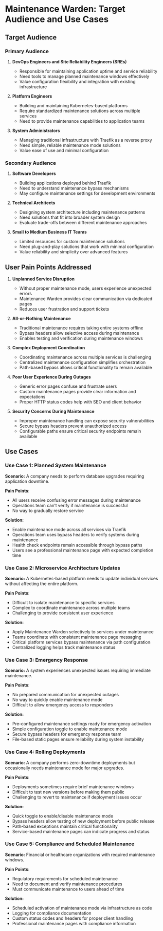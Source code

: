 # Maintenance Warden: Target Audience and Use Cases

## Target Audience

### Primary Audience

1. **DevOps Engineers and Site Reliability Engineers (SREs)**
   - Responsible for maintaining application uptime and service reliability
   - Need tools to manage planned maintenance windows effectively
   - Value configuration flexibility and integration with existing infrastructure

2. **Platform Engineers**
   - Building and maintaining Kubernetes-based platforms
   - Require standardized maintenance solutions across multiple services
   - Need to provide maintenance capabilities to application teams

3. **System Administrators**
   - Managing traditional infrastructure with Traefik as a reverse proxy
   - Need simple, reliable maintenance mode solutions
   - Value ease of use and minimal configuration

### Secondary Audience

1. **Software Developers**
   - Building applications deployed behind Traefik
   - Need to understand maintenance bypass mechanisms
   - May configure maintenance settings for development environments

2. **Technical Architects**
   - Designing system architecture including maintenance patterns
   - Need solutions that fit into broader system design
   - Evaluate trade-offs between different maintenance approaches

3. **Small to Medium Business IT Teams**
   - Limited resources for custom maintenance solutions
   - Need plug-and-play solutions that work with minimal configuration
   - Value reliability and simplicity over advanced features

## User Pain Points Addressed

1. **Unplanned Service Disruption**
   - Without proper maintenance mode, users experience unexpected errors
   - Maintenance Warden provides clear communication via dedicated pages
   - Reduces user frustration and support tickets

2. **All-or-Nothing Maintenance**
   - Traditional maintenance requires taking entire systems offline
   - Bypass headers allow selective access during maintenance
   - Enables testing and verification during maintenance windows

3. **Complex Deployment Coordination**
   - Coordinating maintenance across multiple services is challenging
   - Centralized maintenance configuration simplifies orchestration
   - Path-based bypass allows critical functionality to remain available

4. **Poor User Experience During Outages**
   - Generic error pages confuse and frustrate users
   - Custom maintenance pages provide clear information and expectations
   - Proper HTTP status codes help with SEO and client behavior

5. **Security Concerns During Maintenance**
   - Improper maintenance handling can expose security vulnerabilities
   - Secure bypass headers prevent unauthorized access
   - Configurable paths ensure critical security endpoints remain available

## Use Cases

### Use Case 1: Planned System Maintenance

**Scenario:** A company needs to perform database upgrades requiring application downtime.

**Pain Points:**
- All users receive confusing error messages during maintenance
- Operations team can't verify if maintenance is successful
- No way to gradually restore service

**Solution:**
- Enable maintenance mode across all services via Traefik
- Operations team uses bypass headers to verify systems during maintenance
- Health check endpoints remain accessible through bypass paths
- Users see a professional maintenance page with expected completion time

### Use Case 2: Microservice Architecture Updates

**Scenario:** A Kubernetes-based platform needs to update individual services without affecting the entire platform.

**Pain Points:**
- Difficult to isolate maintenance to specific services
- Complex to coordinate maintenance across multiple teams
- Challenging to provide consistent user experience

**Solution:**
- Apply Maintenance Warden selectively to services under maintenance
- Teams coordinate with consistent maintenance page messaging
- Critical platform services bypass maintenance via path configuration
- Centralized logging helps track maintenance status

### Use Case 3: Emergency Response

**Scenario:** A system experiences unexpected issues requiring immediate maintenance.

**Pain Points:**
- No prepared communication for unexpected outages
- No way to quickly enable maintenance mode
- Difficult to allow emergency access to responders

**Solution:**
- Pre-configured maintenance settings ready for emergency activation
- Simple configuration toggle to enable maintenance mode
- Secure bypass headers for emergency response team
- File-based static pages ensure reliability during system instability

### Use Case 4: Rolling Deployments

**Scenario:** A company performs zero-downtime deployments but occasionally needs maintenance mode for major upgrades.

**Pain Points:**
- Deployments sometimes require brief maintenance windows
- Difficult to test new versions before making them public
- Challenging to revert to maintenance if deployment issues occur

**Solution:**
- Quick toggle to enable/disable maintenance mode
- Bypass headers allow testing of new deployment before public release
- Path-based exceptions maintain critical functionality
- Service-based maintenance pages can indicate progress and status

### Use Case 5: Compliance and Scheduled Maintenance

**Scenario:** Financial or healthcare organizations with required maintenance windows.

**Pain Points:**
- Regulatory requirements for scheduled maintenance
- Need to document and verify maintenance procedures
- Must communicate maintenance to users ahead of time

**Solution:**
- Scheduled activation of maintenance mode via infrastructure as code
- Logging for compliance documentation
- Custom status codes and headers for proper client handling
- Professional maintenance pages with compliance information 
